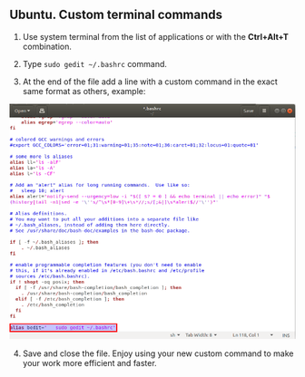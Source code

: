 ## Ubuntu. Custom terminal commands

1. Use system terminal from the list of applications or with the **Ctrl+Alt+T** combination.

2. Type ```sudo gedit ~/.bashrc``` command.

3. At the end of the file add a line with a custom command in the  exact same format as others, example:

![img](../.data/025.png)

4. Save and close the file. Enjoy using your new custom command to make your work more efficient and faster.

